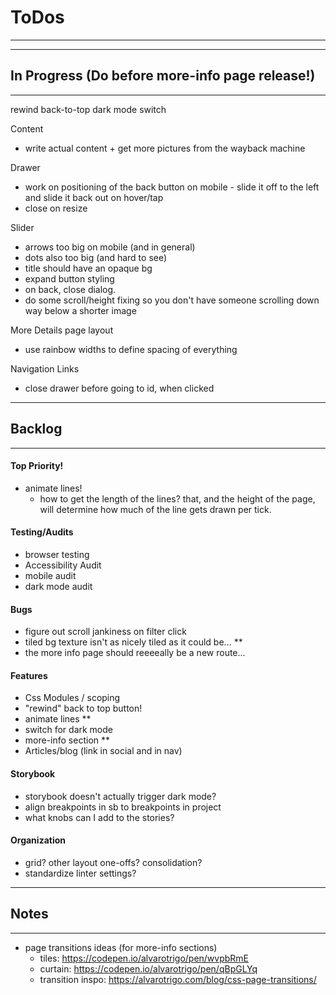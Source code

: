 # ToDos
----------------------------------------------------------------

----------------------------------------------------------------
## In Progress (Do before more-info page release!)
----------------------------------------------------------------

rewind back-to-top
dark mode switch

Content
- write actual content + get more pictures from the wayback machine

Drawer
  -  work on positioning of the back button on mobile - slide it off to the left and slide it back out on hover/tap
  - close on resize

Slider
  - arrows too big on mobile (and in general)
  - dots also too big (and hard to see)
  - title should have an opaque bg
  - expand button styling
  - on back, close dialog.
  - do some scroll/height fixing so you don't have someone scrolling down way below a shorter image

More Details page layout
  - use rainbow widths to define spacing of everything

Navigation Links
  - close drawer before going to id, when clicked



----------------------------------------------------------------
## Backlog
----------------------------------------------------------------
#### Top Priority!
- animate lines!
  - how to get the length of the lines?  that, and the height of the page, will determine how much of the line gets drawn per tick.

#### Testing/Audits
- browser testing
- Accessibility Audit
- mobile audit
- dark mode audit

#### Bugs
- figure out scroll jankiness on filter click
- tiled bg texture isn't as nicely tiled as it could be... **
- the more info page should reeeeally be a new route...


#### Features

- Css Modules / scoping
- "rewind" back to top button!
- animate lines **
- switch for dark mode
- more-info section **
- Articles/blog (link in social and in nav)

#### Storybook
- storybook doesn't actually trigger dark mode?
- align breakpoints in sb to breakpoints in project
- what knobs can I add to the stories?

#### Organization
- grid? other layout one-offs?  consolidation?
- standardize linter settings?

----------------------------------------------------------------
## Notes
----------------------------------------------------------------
- page transitions ideas (for more-info sections)
  - tiles: https://codepen.io/alvarotrigo/pen/wvpbRmE
  - curtain: https://codepen.io/alvarotrigo/pen/qBpGLYq
  - transition inspo: https://alvarotrigo.com/blog/css-page-transitions/
